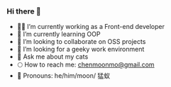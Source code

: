 ### Hi there 👋
- 🦹🏻 I’m currently working as a Front-end developer
- 🧚 I’m currently learning OOP
- 🥷 I’m looking to collaborate on OSS projects
- 🐧 I’m looking for a geeky work environment
- 🦦 Ask me about my cats
- 🌕 How to reach me: chenmoonmo@gmail.com
- 🐽 Pronouns: he/him/moon/ 猛蚁
